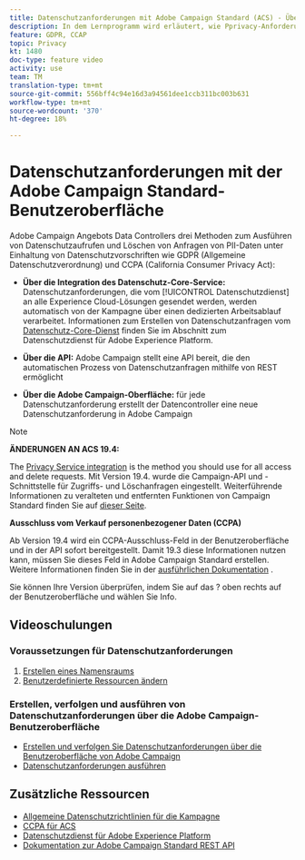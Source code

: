 ```yaml
---
title: Datenschutzanforderungen mit Adobe Campaign Standard (ACS) - Übersicht
description: In dem Lernprogramm wird erläutert, wie Pprivacy-Anforderungen über die ACS-Schnittstelle (Adobe Campaign Standard) erstellt werden.
feature: GDPR, CCAP
topic: Privacy
kt: 1480
doc-type: feature video
activity: use
team: TM
translation-type: tm+mt
source-git-commit: 556bff4c94e16d3a94561dee1ccb311bc003b631
workflow-type: tm+mt
source-wordcount: '370'
ht-degree: 18%

---
```



# Datenschutzanforderungen mit der Adobe Campaign Standard-Benutzeroberfläche

Adobe Campaign Angebots Data Controllers drei Methoden zum Ausführen von Datenschutzaufrufen und Löschen von Anfragen von PII-Daten unter Einhaltung von Datenschutzvorschriften wie GDPR (Allgemeine Datenschutzverordnung) und CCPA (California Consumer Privacy Act):

* **Über die Integration des Datenschutz-Core-Service:** Datenschutzanforderungen, die vom [!UICONTROL Datenschutzdienst] an alle Experience Cloud-Lösungen gesendet werden, werden automatisch von der Kampagne über einen dedizierten Arbeitsablauf verarbeitet. Informationen zum Erstellen von Datenschutzanfragen vom [Datenschutz-Core-Dienst](https://adobe.io/apis/cloudplatform/gdpr.html) finden Sie im Abschnitt zum Datenschutzdienst für Adobe Experience Platform.

* **Über die API:** Adobe Campaign stellt eine API bereit, die den automatischen Prozess von Datenschutzanfragen mithilfe von REST ermöglicht

* **Über die Adobe Campaign-Oberfläche:** für jede Datenschutzanforderung erstellt der Datencontroller eine neue Datenschutzanforderung in Adobe Campaign

>[!NOTE]
>
> **ÄNDERUNGEN AN ACS 19.4:**
> 
> The [Privacy Service integration](https://adobe.io/apis/cloudplatform/gdpr.html) is the method you should use for all access and delete requests. Mit Version 19.4. wurde die Campaign-API und -Schnittstelle für Zugriffs- und Löschanfragen eingestellt. Weiterführende Informationen zu veralteten und entfernten Funktionen von Campaign Standard finden Sie auf [dieser Seite](https://helpx.adobe.com/de/campaign/kb/acs-deprecated-and-removed-features.html).
>
>**Ausschluss vom Verkauf personenbezogener Daten (CCPA)**
>
>Ab Version 19.4 wird ein CCPA-Ausschluss-Feld in der Benutzeroberfläche und in der API sofort bereitgestellt. Damit 19.3 diese Informationen nutzen kann, müssen Sie dieses Feld in Adobe Campaign Standard erstellen. Weitere Informationen finden Sie in der [ausführlichen Dokumentation](https://helpx.adobe.com/de/campaign/kb/acs-privacy.html#ccpa) .
>
> Sie können Ihre Version überprüfen, indem Sie auf das ? oben rechts auf der Benutzeroberfläche und wählen Sie Info.

## Videoschulungen

### Voraussetzungen für Datenschutzanforderungen

1. [Erstellen eines Namensraums](/help/privacy/namespaces-for-privacy-requests.md)
1. [Benutzerdefinierte Ressourcen ändern](/help/privacy/custom-resources-for-privacy-requests.md)

### Erstellen, verfolgen und ausführen von Datenschutzanforderungen über die Adobe Campaign-Benutzeroberfläche

* [Erstellen und verfolgen Sie Datenschutzanforderungen über die Benutzeroberfläche von Adobe Campaign](/help/privacy/create-and-track-privacy-requests.md)
* [Datenschutzanforderungen ausführen](/help/privacy/execute-privacy-requests.md)

## Zusätzliche Ressourcen

* [Allgemeine Datenschutzrichtlinien für die Kampagne](https://helpx.adobe.com/de/campaign/kb/campaign-privacy-overview.html)
* [CCPA für ACS](https://helpx.adobe.com/de/campaign/kb/acs-privacy.html#ccpa)
* [Datenschutzdienst für Adobe Experience Platform](https://adobe.io/apis/cloudplatform/gdpr.html)
* [Dokumentation zur Adobe Campaign Standard REST API](https://final-docs.campaign.adobe.com/doc/standard/en/api/ACS_API.html#privacy-management)
